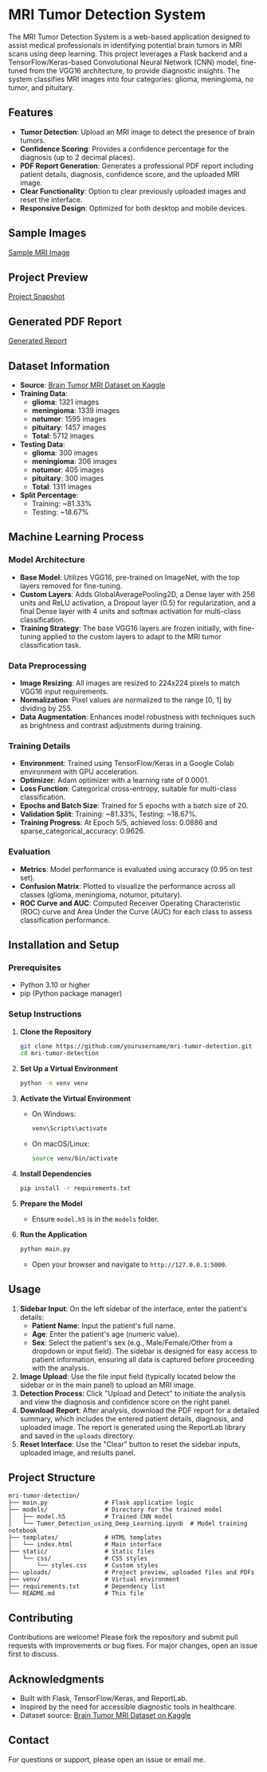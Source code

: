 # MRI Tumor Detection System

The MRI Tumor Detection System is a web-based application designed to assist medical professionals in identifying potential brain tumors in MRI scans using deep learning. This project leverages a Flask backend and a TensorFlow/Keras-based Convolutional Neural Network (CNN) model, fine-tuned from the VGG16 architecture, to provide diagnostic insights. The system classifies MRI images into four categories: glioma, meningioma, no tumor, and pituitary.

## Features
- **Tumor Detection**: Upload an MRI image to detect the presence of brain tumors.
- **Confidence Scoring**: Provides a confidence percentage for the diagnosis (up to 2 decimal places).
- **PDF Report Generation**: Generates a professional PDF report including patient details, diagnosis, confidence score, and the uploaded MRI image.
- **Clear Functionality**: Option to clear previously uploaded images and reset the interface.
- **Responsive Design**: Optimized for both desktop and mobile devices.

## Sample Images
[Sample MRI Image](https://github.com/Shihabul-Shuvo/MRI_Brain_Tumer_Detection/uploads/Te-pi_0252.jpg)

## Project Preview
[Project Snapshot](https://github.com/Shihabul-Shuvo/MRI_Brain_Tumer_Detection/uploads/project_preview.png)

## Generated PDF Report
[Generated Report](https://github.com/Shihabul-Shuvo/MRI_Brain_Tumer_Detection/uploads/Te-pi_0252_report.pdf)

## Dataset Information
- **Source**: [Brain Tumor MRI Dataset on Kaggle](https://www.kaggle.com/datasets/masoudnickparvar/brain-tumor-mri-dataset)
- **Training Data**:
  - **glioma**: 1321 images
  - **meningioma**: 1339 images
  - **notumor**: 1595 images
  - **pituitary**: 1457 images
  - **Total**: 5712 images
- **Testing Data**:
  - **glioma**: 300 images
  - **meningioma**: 306 images
  - **notumor**: 405 images
  - **pituitary**: 300 images
  - **Total**: 1311 images
- **Split Percentage**:
  - Training: ~81.33%
  - Testing: ~18.67%

## Machine Learning Process
### Model Architecture
- **Base Model**: Utilizes VGG16, pre-trained on ImageNet, with the top layers removed for fine-tuning.
- **Custom Layers**: Adds GlobalAveragePooling2D, a Dense layer with 256 units and ReLU activation, a Dropout layer (0.5) for regularization, and a final Dense layer with 4 units and softmax activation for multi-class classification.
- **Training Strategy**: The base VGG16 layers are frozen initially, with fine-tuning applied to the custom layers to adapt to the MRI tumor classification task.

### Data Preprocessing
- **Image Resizing**: All images are resized to 224x224 pixels to match VGG16 input requirements.
- **Normalization**: Pixel values are normalized to the range [0, 1] by dividing by 255.
- **Data Augmentation**: Enhances model robustness with techniques such as brightness and contrast adjustments during training.

### Training Details
- **Environment**: Trained using TensorFlow/Keras in a Google Colab environment with GPU acceleration.
- **Optimizer**: Adam optimizer with a learning rate of 0.0001.
- **Loss Function**: Categorical cross-entropy, suitable for multi-class classification.
- **Epochs and Batch Size**: Trained for 5 epochs with a batch size of 20.
- **Validation Split**: Training: ~81.33%, Testing: ~18.67%.
- **Training Progress**: At Epoch 5/5, achieved loss: 0.0886 and sparse_categorical_accuracy: 0.9626.

### Evaluation
- **Metrics**: Model performance is evaluated using accuracy (0.95 on test set).
- **Confusion Matrix**: Plotted to visualize the performance across all classes (glioma, meningioma, notumor, pituitary).
- **ROC Curve and AUC**: Computed Receiver Operating Characteristic (ROC) curve and Area Under the Curve (AUC) for each class to assess classification performance.

## Installation and Setup

### Prerequisites
- Python 3.10 or higher
- pip (Python package manager)

### Setup Instructions
1. **Clone the Repository**
   ```bash
   git clone https://github.com/yourusername/mri-tumor-detection.git
   cd mri-tumor-detection
   ```

2. **Set Up a Virtual Environment**
   ```bash
   python -m venv venv
   ```

3. **Activate the Virtual Environment**
   - On Windows:
     ```bash
     venv\Scripts\activate
     ```
   - On macOS/Linux:
     ```bash
     source venv/bin/activate
     ```

4. **Install Dependencies**
   ```bash
   pip install -r requirements.txt
   ```

5. **Prepare the Model**
   - Ensure `model.h5` is in the `models` folder.

6. **Run the Application**
   ```bash
   python main.py
   ```
   - Open your browser and navigate to `http://127.0.0.1:5000`.

## Usage
1. **Sidebar Input**: On the left sidebar of the interface, enter the patient's details:
   - **Patient Name**: Input the patient's full name.
   - **Age**: Enter the patient's age (numeric value).
   - **Sex**: Select the patient's sex (e.g., Male/Female/Other from a dropdown or input field).
   The sidebar is designed for easy access to patient information, ensuring all data is captured before proceeding with the analysis.
2. **Image Upload**: Use the file input field (typically located below the sidebar or in the main panel) to upload an MRI image.
3. **Detection Process**: Click "Upload and Detect" to initiate the analysis and view the diagnosis and confidence score on the right panel.
4. **Download Report**: After analysis, download the PDF report for a detailed summary, which includes the entered patient details, diagnosis, and uploaded image. The report is generated using the ReportLab library and saved in the `uploads` directory.
5. **Reset Interface**: Use the "Clear" button to reset the sidebar inputs, uploaded image, and results panel.

## Project Structure
```
mri-tumor-detection/
├── main.py                # Flask application logic
├── models/                # Directory for the trained model
│   ├── model.h5           # Trained CNN model
│   └── Tumer_Detection_using_Deep_Learning.ipynb  # Model training notebook
├── templates/             # HTML templates
│   └── index.html         # Main interface
├── static/                # Static files
│   └── css/               # CSS styles
│       └── styles.css     # Custom styles
├── uploads/               # Project preview, uploaded files and PDFs
├── venv/                  # Virtual environment
├── requirements.txt       # Dependency list
└── README.md              # This file
```

## Contributing
Contributions are welcome! Please fork the repository and submit pull requests with improvements or bug fixes. For major changes, open an issue first to discuss.

## Acknowledgments
- Built with Flask, TensorFlow/Keras, and ReportLab.
- Inspired by the need for accessible diagnostic tools in healthcare.
- Dataset source: [Brain Tumor MRI Dataset on Kaggle](https://www.kaggle.com/datasets/masoudnickparvar/brain-tumor-mri-dataset)

## Contact
For questions or support, please open an issue or email me.